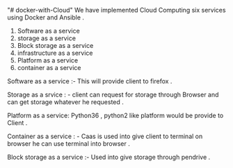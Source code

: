 "# docker-with-Cloud" We have implemented Cloud Computing six services using Docker and Ansible . 

1) Software as a service
2) storage as a service
3) Block storage as a service
4) infrastructure as a service
5) Platform as a service
6) container as a service

Software as a service :- This will provide client to firefox . 

Storage as a srvice : - client can request for storage through Browser and can get storage whatever he requested .

Platform as a service: Python36 , python2 like platform would be provide to Client .

Container as a service : - Caas is used into give client to terminal on  browser he can use terminal into browser . 

Block storage as a service :-  Used into give storage through pendrive .  
